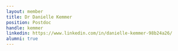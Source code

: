 ```yaml
---
layout: member
title: Dr Danielle Kemmer
position: Postdoc
handle: kemmer
linkedin: https://www.linkedin.com/in/danielle-kemmer-98b24a26/
alumni: true
---
```


